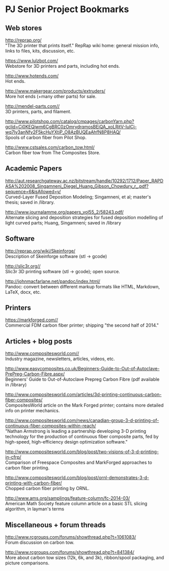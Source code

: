 # PJ Senior Project Bookmarks

## Web stores

<http://reprap.org/>  
"The 3D printer that prints itself." RepRap wiki home: general mission info, links to files, kits, discussion, etc.

<https://www.lulzbot.com/>  
Webstore for 3D printers and parts, including hot ends.

<http://www.hotends.com/>  
Hot ends. 

<http://www.makergear.com/products/extruders/>  
More hot ends (+many other parts) for sale.

<http://mendel-parts.com//>  
3D printers, parts, and filament.

<http://www.pilotshop.com/catalog/cmpages/carbonYarn.php?gclid=Cj0KEQjwm6CgBRC0zOmrydrqmosBEiQA_xoLRitV-IulCj-wq7ly3anNfv2F5kcHuYXtiP_O8AzBUQEaAhfN8P8HAQ/>  
Spools of carbon fiber from Pilot Shop.

<http://www.cstsales.com/carbon_tow.html/>  
Carbon fiber tow from The Composites Store.

## Academic Papers

<http://aut.researchgateway.ac.nz/bitstream/handle/10292/1712/Paper_RAPDASA%202008_Singamneni_Diegel_Huang_Gibson_Chowdury_r_.pdf?sequence=6&isAllowed=y/>  
Curved-Layer Fused Deposition Modeling; Singamneni, et al; master's thesis; saved in /library.

<http://www.journalamme.org/papers_vol55_2/58243.pdf/>  
Alternate slicing and deposition strategies for fused deposition modelling of light curved parts; Huang, Singamneni; saved in /library


## Software

<http://reprap.org/wiki/Skeinforge/>  
Description of Skeinforge software (stl -> gcode)

<http://slic3r.org//>  
Slic3r 3D printing software (stl -> gcode); open source.

<http://johnmacfarlane.net/pandoc/index.html/>  
Pandoc: convert between different markup formats like HTML, Markdown, LaTeX, docx, etc.

## Printers

<https://markforged.com//>  
Commercial FDM carbon fiber printer; shipping "the second half of 2014."

## Articles + blog posts

<http://www.compositesworld.com//>  
Industry magazine, newsletters, articles, videos, etc.

<http://www.easycomposites.co.uk/Beginners-Guide-to-Out-of-Autoclave-PrePreg-Carbon-Fibre.aspx/>  
Beginners' Guide to Out-of-Autoclave Prepreg Carbon Fibre (pdf available in /library)

<http://www.compositesworld.com/articles/3d-printing-continuous-carbon-fiber-composites/>  
CompositesWorld article on the Mark Forged printer; contains more detailed info on printer mechanics. 

<http://www.compositesworld.com/news/canadian-group-3-d-printing-of-continuous-fiber-composites-within-reach/>  
"Nathan Armstrong is leading a partnership developing 3-D printing technology for the production of continuous fiber composite parts, fed by high-speed, high-efficiency design optimization software."

<http://www.compositesworld.com/blog/post/two-visions-of-3-d-printing-in-cfrp/>  
Comparison of Freespace Composites and MarkForged approaches to carbon fiber printing.

<http://www.compositesworld.com/blog/post/ornl-demonstrates-3-d-printing-with-carbon-fiber/>  
Chopped carbon fiber printing by ORNL.

<http://www.ams.org/samplings/feature-column/fc-2014-03/>  
American Math Society feature column article on a basic STL slicing algorithm, in layman's terms


## Miscellaneous + forum threads

<http://www.rcgroups.com/forums/showthread.php?t=1061083/>  
Forum discussion on carbon tow. 

<http://www.rcgroups.com/forums/showthread.php?t=841384/>  
More about carbon tow sizes (12k, 6k, and 3k), ribbon/spool packaging, and picture comparisons.



